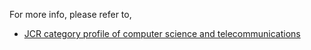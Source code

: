 For more info, please refer to,

- [JCR category profile of computer science and telecommunications](http://sparkandshine.net/jcr-category-profile-of-computer-science-and-telecommunications/)